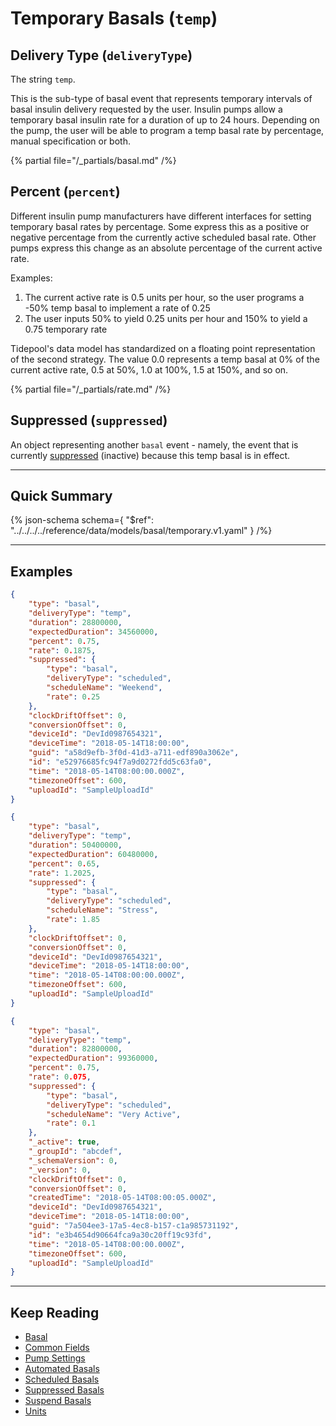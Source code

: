 <!-- omit in toc -->
# Temporary Basals (`temp`)

## Delivery Type (`deliveryType`)

The string `temp`.

This is the sub-type of basal event that represents temporary intervals of basal insulin delivery requested by the user. Insulin pumps allow a temporary basal insulin rate for a duration of up to 24 hours. Depending on the pump, the user will be able to program a temp basal rate by percentage, manual specification or both.

{% partial file="/_partials/basal.md" /%}

## Percent (`percent`)

Different insulin pump manufacturers have different interfaces for setting temporary basal rates by percentage. Some express this as a positive or negative percentage from the currently active scheduled basal rate. Other pumps express this change as an absolute percentage of the current active rate.

Examples:

1. The current active rate is 0.5 units per hour, so the user programs a -50% temp basal to implement a rate of 0.25
2. The user inputs 50% to yield  0.25 units per hour and 150% to yield a 0.75 temporary rate

Tidepool's data model has standardized on a floating point representation of the second strategy. The value 0.0 represents a temp basal at 0% of the current active rate, 0.5 at 50%, 1.0 at 100%, 1.5 at 150%, and so on.

{% partial file="/_partials/rate.md" /%}

## Suppressed (`suppressed`)

An object representing another `basal` event - namely, the event that is currently [suppressed](./suppressed.md) (inactive) because this temp basal is in effect.

---

## Quick Summary

{% json-schema
  schema={
    "$ref": "../../../../reference/data/models/basal/temporary.v1.yaml"
  }
/%}

---

## Examples

```json {% title="Example (client)" %}
{
    "type": "basal",
    "deliveryType": "temp",
    "duration": 28800000,
    "expectedDuration": 34560000,
    "percent": 0.75,
    "rate": 0.1875,
    "suppressed": {
        "type": "basal",
        "deliveryType": "scheduled",
        "scheduleName": "Weekend",
        "rate": 0.25
    },
    "clockDriftOffset": 0,
    "conversionOffset": 0,
    "deviceId": "DevId0987654321",
    "deviceTime": "2018-05-14T18:00:00",
    "guid": "a58d9efb-3f0d-41d3-a711-edf890a3062e",
    "id": "e52976685fc94f7a9d0272fdd5c63fa0",
    "time": "2018-05-14T08:00:00.000Z",
    "timezoneOffset": 600,
    "uploadId": "SampleUploadId"
}
```

```json {% title="Example (ingestion)" %}
{
    "type": "basal",
    "deliveryType": "temp",
    "duration": 50400000,
    "expectedDuration": 60480000,
    "percent": 0.65,
    "rate": 1.2025,
    "suppressed": {
        "type": "basal",
        "deliveryType": "scheduled",
        "scheduleName": "Stress",
        "rate": 1.85
    },
    "clockDriftOffset": 0,
    "conversionOffset": 0,
    "deviceId": "DevId0987654321",
    "deviceTime": "2018-05-14T18:00:00",
    "time": "2018-05-14T08:00:00.000Z",
    "timezoneOffset": 600,
    "uploadId": "SampleUploadId"
}
```

```json {% title="Example (storage)" %}
{
    "type": "basal",
    "deliveryType": "temp",
    "duration": 82800000,
    "expectedDuration": 99360000,
    "percent": 0.75,
    "rate": 0.075,
    "suppressed": {
        "type": "basal",
        "deliveryType": "scheduled",
        "scheduleName": "Very Active",
        "rate": 0.1
    },
    "_active": true,
    "_groupId": "abcdef",
    "_schemaVersion": 0,
    "_version": 0,
    "clockDriftOffset": 0,
    "conversionOffset": 0,
    "createdTime": "2018-05-14T08:00:05.000Z",
    "deviceId": "DevId0987654321",
    "deviceTime": "2018-05-14T18:00:00",
    "guid": "7a504ee3-17a5-4ec8-b157-c1a985731192",
    "id": "e3b4654d90664fca9a30c20ff19c93fd",
    "time": "2018-05-14T08:00:00.000Z",
    "timezoneOffset": 600,
    "uploadId": "SampleUploadId"
}
```

---

## Keep Reading

* [Basal](../basal.md)
* [Common Fields](../../common-fields.md)
* [Pump Settings](../pump-settings.md)
* [Automated Basals](./automated.md)
* [Scheduled Basals](./scheduled.md)
* [Suppressed Basals](./suppressed.md)
* [Suspend Basals](./suspend.md)
* [Units](../../units.md)
